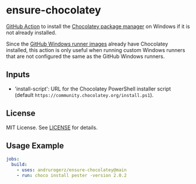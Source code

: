 ensure-chocolatey
==============

[GitHub Action](https://github.com/features/actions) to install the [Chocolatey
package manager](https://docs.chocolatey.org/en-us/) on Windows if it is not
already installed.

Since the [GitHub Windows runner images](https://github.com/actions/runner-images/blob/main/images/windows/Windows2022-Readme.md)
already have Chocolatey installed, this action is only useful when running
custom Windows runners that are not configured the same as the GitHub Windows
runners.

Inputs
------

- 'install-script': URL for the Chocolatey PowerShell installer script (default `https://community.chocolatey.org/install.ps1`).

License
-------

MIT License. See [LICENSE](LICENSE) for details.


Usage Example
-------------

```yaml
jobs:
  build:
    - uses: andrurogerz/ensure-chocolatey@main
    - run: choco install pester -version 2.0.2
```
